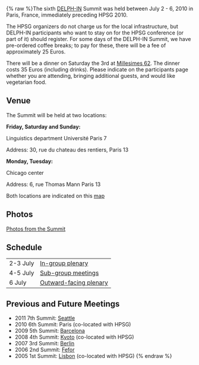 {% raw %}The sixth [DELPH-IN](http://www.delph-in.net) Summit was held between
July 2 - 6, 2010 in Paris, France, immediately preceding HPSG 2010.

The HPSG organizers do not charge us for the local infrastructure, but
DELPH-IN participants who want to stay on for the HPSG conference (or
part of it) should register. For some days of the DELPH-IN Summit, we
have pre-ordered coffee breaks; to pay for these, there will be a fee of
approximately 25 Euros.

There will be a dinner on Saturday the 3rd at [Millesimes
62](http://millesimes62.com). The dinner costs 35 Euros (including
drinks). Please indicate on the participants page whether you are
attending, bringing additional guests, and would like vegetarian food.

## Venue

The Summit will be held at two locations:

**Friday, Saturday and Sunday:**

Linguistics department Université Paris 7

Address: 30, rue du chateau des rentiers, Paris 13

**Monday, Tuesday:**

Chicago center

Address: 6, rue Thomas Mann Paris 13

Both locations are indicated on this
[map](http://maps.google.com/maps/ms?ie=UTF8&hl=en&msa=0&msid=115273019064455425635.00047e2108945d9b1602c&ll=48.836362,2.321377&spn=0.077059,0.154324&z=13&iwloc=00047e263930105471d63)

## Photos

[Photos from the Summit](https://delph-in.github.io/docs/summits/ParisPhotos)

## Schedule

|          |                                     |
|----------|-------------------------------------|
| 2-3 July | [In-group plenary](https://delph-in.github.io/docs/summits/ParisSchedule)   |
| 4-5 July | [Sub-group meetings](https://delph-in.github.io/docs/summits/ParisSchedule) |
| 6 July   | [Outward-facing plenary](https://delph-in.github.io/docs/summits/ParisOpen) |

## Previous and Future Meetings

- 2011 7th Summit: [Seattle](https://delph-in.github.io/docs/summits/SuquamishTop)
- 2010 6th Summit: Paris (co-located with HPSG)
- 2009 5th Summit: [Barcelona](https://delph-in.github.io/docs/summits/BarcelonaTop)
- 2008 4th Summit: [Kyoto](https://delph-in.github.io/docs/summits/KyotoTop) (co-located with HPSG)
- 2007 3rd Summit: [Berlin](https://delph-in.github.io/docs/summits/BerlinTop)
- 2006 2nd Summit: [Fefor](https://delph-in.github.io/docs/summits/FeforTop)
- 2005 1st Summit: [Lisbon](https://delph-in.github.io/docs/summits/LisbonTop) (co-located with HPSG)
<update date omitted for speed>{% endraw %}